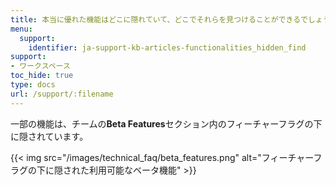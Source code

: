 ```yaml
---
title: 本当に優れた機能はどこに隠れていて、どこでそれらを見つけることができるでしょうか？
menu:
  support:
    identifier: ja-support-kb-articles-functionalities_hidden_find
support:
- ワークスペース
toc_hide: true
type: docs
url: /support/:filename
---
```


一部の機能は、チームの**Beta Features**セクション内のフィーチャーフラグの下に隠されています。

{{< img src="/images/technical_faq/beta_features.png" alt="フィーチャーフラグの下に隠された利用可能なベータ機能" >}}